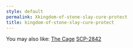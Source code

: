 ```yaml
---
style: default
permalink: Xkingdom-of-stone-slay-cure-protect
title: kingdom-of-stone-slay-cure-protect
---
```

You may also like:
[The Cage](http://scp-wiki.net/the-cage)
[SCP-2842](http://scp-wiki.net/scp-2842)